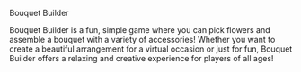 Bouquet Builder

Bouquet Builder is a fun, simple game where you can pick flowers 
and assemble a bouquet with a variety of accessories! Whether 
you want to create a beautiful arrangement for a virtual occasion
or just for fun, Bouquet Builder offers a relaxing and creative 
experience for players of all ages!
